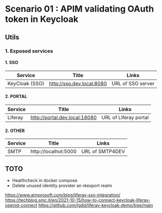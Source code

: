 # Scenario 01 : APIM validating OAuth token in Keycloak

## Utils

### 1. Exposed services

#### 1. SSO

| Service          | Title   | Links |
| --------         | ------- | -------                                                        |
| KeyCloak (SSO)   | http://sso.dev.local:8080      | URL of SSO server |

                                                
#### 2. PORTAL

| Service             | Title   | Links |
| --------            | ------- | -------                                                        |
| Liferay             | http://portal.dev.local:18080      | URL of Liferay portal |


#### 2. OTHER

| Service             | Title   | Links |
| --------            | ------- | -------                                                        |
| SMTP                | http://localhot:5000      | URL of SMTP4DEV |

## TOTO
* Healthcheck in docker compose
* Delete unused identity provider an réexport realm


https://www.aimprosoft.com/blog/liferay-sso-integration/
https://techblog.smc.it/en/2021-10-15/how-to-connect-keycloak-liferay-openid-connect
https://github.com/lgdd/liferay-keycloak-demo/tree/main
